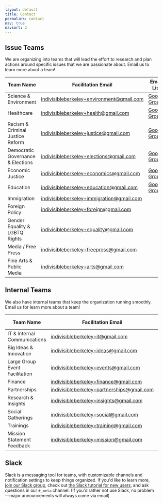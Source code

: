 ```yaml
---
layout: default
title: Contact
permalink: contact
nav: true
navsort: 2
---
```


## Issue Teams

We are organizing into teams that will lead the effort to research and plan actions around specific issues that we are passionate about.  Email us to learn more about a team!


| Team Name                          | Facilitation Email                                                                              | Email List                                                                        |
|------------------------------------|-------------------------------------------------------------------------------------------------|-----------------------------------------------------------------------------------|
| Science & Environment              | [indivisibleberkeley+environment@gmail.com](mailto:environment+owner@indivisibleberkeley.org)   | [Google Group](mailto:environment+subscribe@indivisibleberkeley.org)              |
| Healthcare                         | [indivisibleberkeley+health@gmail.com](mailto:healthcare+owner@indivisibleberkeley.org)         | [Google Group](mailto:healthcare+subscribe@indivisibleberkeley.org)               |
| Racism & Criminal Justice Reform   | [indivisibleberkeley+justice@gmail.com](mailto:rcjr+owner@indivisibleberkeley.org)              | [Google Group](mailto:rcjr+subscribe@indivisibleberkeley.org)                     |
| Democratic Governance & Elections  | [indivisibleberkeley+elections@gmail.com](mailto:elections+owner@indivisibleberkeley.org)       | [Google Group](mailto:elections+subscribe@indivisibleberkeley.org)                |
| Economic Justice                   | [indivisibleberkeley+economics@gmail.com](mailto:indivisibleberkeley+economics@gmail.com)       | [Google Group](mailto:indivisibleberkeley-economics+subscribe@googlegroups.com)   |
| Education                          | [indivisibleberkeley+education@gmail.com](mailto:indivisibleberkeley+education@gmail.com)       | [Google Group](mailto:indivisible-berkeley-education+subscribe@googlegroups.com)  |
| Immigration                        | [indivisibleberkeley+immigration@gmail.com](mailto:indivisibleberkeley+immigration@gmail.com)   | |
| Foreign Policy                     | [indivisibleberkeley+foreign@gmail.com](mailto:indivisibleberkeley+foreign@gmail.com)           | |
| Gender Equality & LGBTQ Rights     | [indivisibleberkeley+equality@gmail.com](mailto:indivisibleberkeley+equality@gmail.com)         | |
| Media / Free Press                 | [indivisibleberkeley+freepress@gmail.com](mailto:indivisibleberkeley+freepress@gmail.com)       | |
| Fine Arts & Public Media           | [indivisibleberkeley+arts@gmail.com](mailto:indivisibleberkeley+arts@gmail.com)                 | |


## Internal Teams

We also have internal teams that keep the organization running smoothly.  Email us for learn more about a team!

| Team Name                          | Facilitation Email                                                                              | Email List   |
|------------------------------------|-------------------------------------------------------------------------------------------------|--------------|
| IT & Internal Communications       | [indivisibleberkeley+it@gmail.com](mailto:communications+owner@indivisibleberkeley.org)         | [Google Group](mailto:communications+subscribe@indivisibleberkeley.org) |
| Big Ideas & Innovation             | [indivisibleberkeley+ideas@gmail.com](mailto:indivisibleberkeley+ideas@gmail.com)               |              |
| Large Group Event Facilitation     | [indivisibleberkeley+events@gmail.com](mailto:indivisibleberkeley+events@gmail.com)             |              |
| Finance                            | [indivisibleberkeley+finance@gmail.com](mailto:indivisibleberkeley+finance@gmail.com)           |              |
| Partnerships                       | [indivisibleberkeley+partnerships@gmail.com](mailto:indivisibleberkeley+partnerships@gmail.com) |              |
| Research & Insights                | [indivisibleberkeley+insights@gmail.com](mailto:indivisibleberkeley+insights@gmail.com)         |              |
| Social Gatherings                  | [indivisibleberkeley+social@gmail.com](mailto:indivisibleberkeley+social@gmail.com)             |              |
| Trainings                          | [indivisibleberkeley+training@gmail.com](mailto:indivisibleberkeley+training@gmail.com)         |              |
| Mission Statement Feedback         | [indivisibleberkeley+mission@gmail.com](mailto:indivisibleberkeley+mission@gmail.com)           |              |


## Slack

Slack is a messaging tool for teams, with customizable channels and notification settings to keep things organized.
If you'd like to learn more, [join our Slack group](https://indivisible-berkeley.slack.com/shared_invite/MTQxMDA2NTE0OTgzLTE0ODY4NTg4NTQtMjVkMWE2Y2IyZQ),
check out [the Slack tutorial for new users](https://get.slack.help/hc/en-us/articles/218080037-Getting-started-for-new-users),
and ask questions in our `#_meta` channel.  (If you'd rather not use Slack, no problem—major announcements will always come via email)
